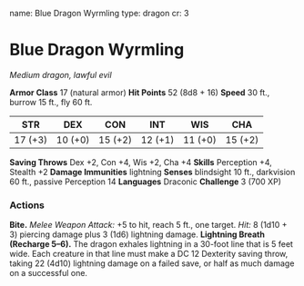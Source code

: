 name: Blue Dragon Wyrmling
type: dragon
cr: 3

# Blue Dragon Wyrmling
_Medium dragon, lawful evil_

**Armor Class** 17 (natural armor)
**Hit Points** 52 (8d8 + 16)
**Speed** 30 ft., burrow 15 ft., fly 60 ft.

| STR     | DEX     | CON     | INT     | WIS     | CHA     |
|---------|---------|---------|---------|---------|---------|
| 17 (+3) | 10 (+0) | 15 (+2) | 12 (+1) | 11 (+0) | 15 (+2) |

**Saving Throws** Dex +2, Con +4, Wis +2, Cha +4
**Skills** Perception +4, Stealth +2
**Damage Immunities** lightning
**Senses** blindsight 10 ft., darkvision 60 ft., passive Perception 14
**Languages** Draconic
**Challenge** 3 (700 XP)

### Actions
**Bite.** _Melee Weapon Attack:_ +5 to hit, reach 5 ft., one target. _Hit:_ 8 (1d10 + 3) piercing damage plus 3 (1d6) lightning damage.
**Lightning Breath (Recharge 5–6).** The dragon exhales lightning in a 30-­foot line that is 5 feet wide. Each creature in that line must make a DC 12 Dexterity saving throw, taking 22 (4d10) lightning damage on a failed save, or half as much damage on a successful one.
